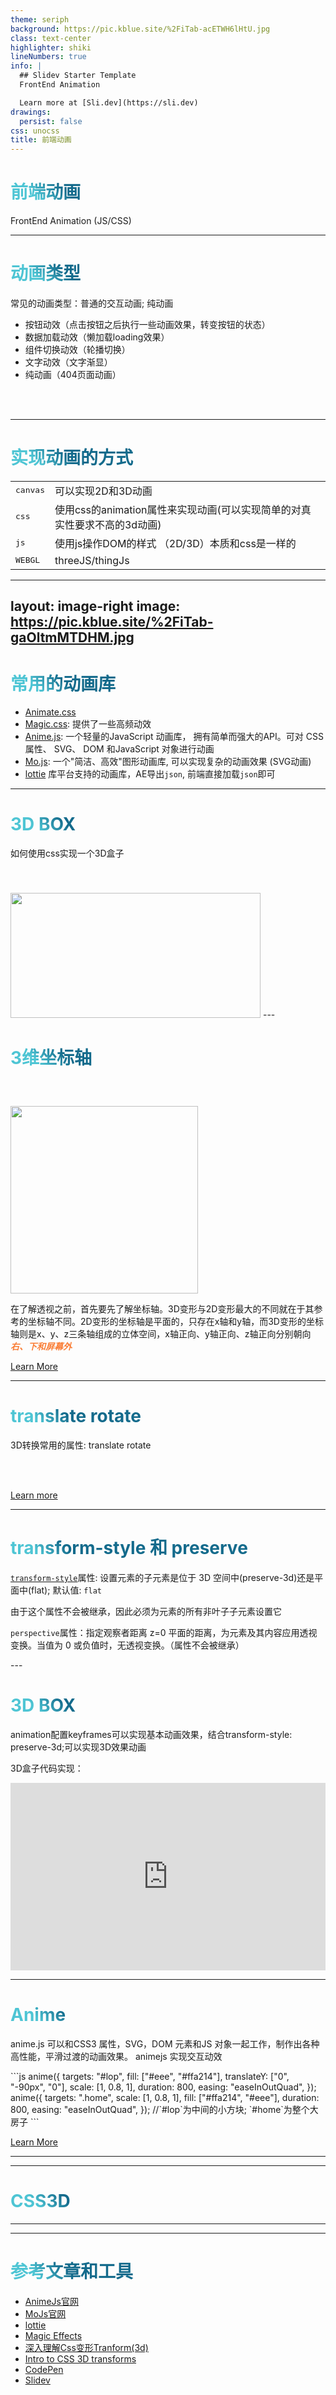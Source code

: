 ```yaml
---
theme: seriph
background: https://pic.kblue.site/%2FiTab-acETWH6lHtU.jpg
class: text-center
highlighter: shiki
lineNumbers: true
info: |
  ## Slidev Starter Template
  FrontEnd Animation

  Learn more at [Sli.dev](https://sli.dev)
drawings:
  persist: false
css: unocss
title: 前端动画
---
```


# 前端动画
<div  v-motion-roll-visible-once-left
  :initial="{ x: -12000, y: 100, rotateZ: -90}"
  :enter="{ x: 0, y:0, rotateZ: 0 ,transition: {
      delay: 1000,
    } }">FrontEnd Animation (JS/CSS)</div>

<!--
admin
123123123
-->

---

# 动画类型

常见的动画类型：普通的交互动画; 纯动画

- 按钮动效（点击按钮之后执行一些动画效果，转变按钮的状态）
- 数据加载动效（懒加载loading效果）
- 组件切换动效（轮播切换）
- 文字动效（文字渐显）
- 纯动画（404页面动画）
<br>
<br>

<!-- Read more about [Why Slidev?](https://sli.dev/guide/why) -->

<!--
You can have `style` tag in markdown to override the style for the current page.
Learn more: https://sli.dev/guide/syntax#embedded-styles
-->
<style>
.slidev-layout {
  background-image: "#fff"
}
h1 {
  background-color: #2B90B6;
  background-image: linear-gradient(45deg, #4EC5D4 10%, #146b8c 20%);
  background-size: 100%;
  -webkit-background-clip: text;
  -moz-background-clip: text;
  -webkit-text-fill-color: transparent;
  -moz-text-fill-color: transparent;
}
</style>

---

# 实现动画的方式

|     |     |
| --- | --- |
| <kbd>canvas</kbd> | 可以实现2D和3D动画 |
| <kbd>css</kbd> | 使用css的animation属性来实现动画(可以实现简单的对真实性要求不高的3d动画) |
| <kbd>js</kbd> | 使用js操作DOM的样式 （2D/3D）本质和css是一样的 |
| <kbd>WEBGL</kbd> | threeJS/thingJs |

<!-- https://sli.dev/guide/animations.html#click-animations -->

---
layout: image-right
image: https://pic.kblue.site/%2FiTab-gaOltmMTDHM.jpg
---

# 常用的动画库

- [Animate.css](https://animate.style/)
- [Magic.css](https://www.minimamente.com/project/magic/): 提供了一些高频动效
- [Anime.js](https://www.animejs.cn/): 一个轻量的JavaScript 动画库， 拥有简单而强大的API。可对 CSS 属性、 SVG、 DOM 和JavaScript 对象进行动画
- [Mo.js](https://mojs.github.io/): 一个"简洁、高效"图形动画库, 可以实现复杂的动画效果 (SVG动画)
- [lottie](http://airbnb.io/lottie/#/README) 库平台支持的动画库，AE导出`json`, 前端直接加载`json`即可

---


# 3D BOX

如何使用css实现一个3D盒子

<img style="width: 400px; height: 200px;margin-top:40px;" src="/imgs/动画.gif"/>
---

# 3维坐标轴

<div grid="~ cols-2 gap-4">
<img style="width: 300px;margin-top:40px;" src="/imgs/Snipaste_2022-08-08_16-43-36.png"/>
<div>

在了解透视之前，首先要先了解坐标轴。3D变形与2D变形最大的不同就在于其参考的坐标轴不同。2D变形的坐标轴是平面的，只存在x轴和y轴，而3D变形的坐标轴则是x、y、z三条轴组成的立体空间，x轴正向、y轴正向、z轴正向分别朝向<strong style="color:#fa7d35"><i>右、下和屏幕外</i></strong>
</div>
</div>

<div
  v-motion
  :initial="{ x:35, y: 40, opacity: 0}"
  :enter="{ y: 0, opacity: 1, transition: { delay: 3500 } }">

[Learn More](https://www.cnblogs.com/xiaohuochai/p/5351477.html)

</div>

---


# translate rotate

3D转换常用的属性: translate rotate

<br>

<Perspective/>

<br>

[Learn more](https://sli.dev/guide/syntax#latex)

---

# transform-style 和  preserve

<div grid="~ cols-2 gap-4">
<div>

[`transform-style`](https://developer.mozilla.org/zh-CN/docs/Web/CSS/transform-style)属性: 设置元素的子元素是位于 3D 空间中(preserve-3d)还是平面中(flat); 默认值: `flat`

由于这个属性不会被继承，因此必须为元素的所有非叶子子元素设置它

`perspective`属性：指定观察者距离 z=0 平面的距离，为元素及其内容应用透视变换。当值为 0 或负值时，无透视变换。（属性不会被继承）

</div>
<div>

<!-- ./components/Demo.vue -->
<Demo :zPx="-1800" :threeD="true" />
</div>
</div>
---

# 3D BOX

animation配置keyframes可以实现基本动画效果，结合transform-style: preserve-3d;可以实现3D效果动画

3D盒子代码实现：
<iframe height="300" style="width: 100%;" scrolling="no" title="Untitled" src="https://codepen.io/helson-lin/embed/dyJrRbo?default-tab=css%2Cresult&editable=true" frameborder="no" loading="lazy" allowtransparency="true" allowfullscreen="true">
  See the Pen <a href="https://codepen.io/helson-lin/pen/dyJrRbo">
  Untitled</a> by helson-lin (<a href="https://codepen.io/helson-lin">@helson-lin</a>)
  on <a href="https://codepen.io">CodePen</a>.
</iframe>

<arrow v-click="3" x1="440" y1="460" x2="320" y2="370" color="#fa9739" width="3" arrowSize="1" />

<style>
.footnotes-sep {
  @apply mt-20 opacity-10;
}
.footnotes {
  @apply text-sm opacity-75;
}
.footnote-backref {
  display: none;
}
</style>

---


# Anime

anime.js 可以和CSS3 属性，SVG，DOM 元素和JS 对象一起工作，制作出各种高性能，平滑过渡的动画效果。
animejs 实现交互动效
<div grid="~ cols-2 gap-4">
<div>
```js
anime({
		targets: "#lop",
		fill: ["#eee", "#ffa214"],
		translateY: ["0", "-90px", "0"],
		scale: [1, 0.8, 1],
		duration: 800,
		easing: "easeInOutQuad",
	});
	anime({
		targets: ".home",
		scale: [1, 0.8, 1],
		fill: ["#ffa214", "#eee"],
		duration: 800,
		easing: "easeInOutQuad",
	});
  //`#lop`为中间的小方块; `#home`为整个大房子
```
</div>
<div>
<Anime/>
<Walk/>
</div>
</div>

[Learn More](https://www.animejs.cn/documentation/#propertyKeyframes)

---
---

# CSS3D

<Hourse/>


---
---
# 参考文章和工具

- [AnimeJs官网](https://www.animejs.cn/)
- [MoJs官网](https://mojs.github.io/tutorials/shape-swirl/#use-cases)
- [lottie](http://airbnb.io/lottie/#/web?id=troubleshooting)
- [Magic Effects](https://www.minimamente.com/project/magic/)
- [深入理解Css变形Tranform(3d)](https://www.cnblogs.com/xiaohuochai/p/5351477.html)
- [Intro to CSS 3D transforms](https://3dtransforms.desandro.com/perspective)
- [CodePen](https://codepen.io/your-work)
- [Slidev](https://cn.sli.dev/)
